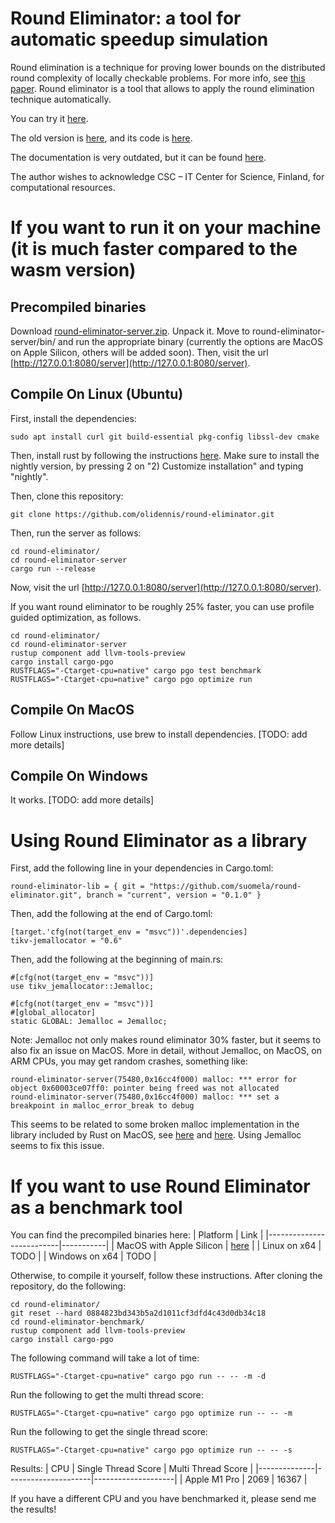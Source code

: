 # Round Eliminator: a tool for automatic speedup simulation

Round elimination is a technique for proving lower bounds on the distributed round complexity of locally checkable problems. For more info, see [this paper](https://arxiv.org/abs/1902.09958). Round eliminator is a tool that allows to apply the round elimination technique automatically.

You can try it [here](https://roundeliminator.github.io/re-experimental/).

The old version is [here](https://roundeliminator.github.io/re/), and its code is [here](https://github.com/olidennis/round-eliminator/tree/round-eliminator-1).

The documentation is very outdated, but it can be found [here](https://olidennis.github.io/files/roundeliminatortutorial.pdf).

The author wishes to acknowledge CSC – IT Center for Science, Finland, for computational resources.

# If you want to run it on your machine (it is much faster compared to the wasm version)
## Precompiled binaries
Download [round-eliminator-server.zip](https://roundeliminator.github.io/releases/round-eliminator-server_2.0.0.zip). Unpack it. Move to round-eliminator-server/bin/ and run the appropriate binary (currently the options are MacOS on Apple Silicon, others will be added soon).
Then, visit the url [http://127.0.0.1:8080/server](http://127.0.0.1:8080/server).

## Compile On Linux (Ubuntu)
First, install the dependencies:
```
sudo apt install curl git build-essential pkg-config libssl-dev cmake
```
Then, install rust by following the instructions [here](https://www.rust-lang.org/tools/install). Make sure to install the nightly version, by pressing 2 on "2) Customize installation" and typing "nightly".

Then, clone this repository:
```
git clone https://github.com/olidennis/round-eliminator.git
```

Then, run the server as follows:
```
cd round-eliminator/
cd round-eliminator-server
cargo run --release
```
Now, visit the url [http://127.0.0.1:8080/server](http://127.0.0.1:8080/server).


If you want round eliminator to be roughly 25% faster, you can use profile guided optimization, as follows.
```
cd round-eliminator/
cd round-eliminator-server
rustup component add llvm-tools-preview
cargo install cargo-pgo
RUSTFLAGS="-Ctarget-cpu=native" cargo pgo test benchmark
RUSTFLAGS="-Ctarget-cpu=native" cargo pgo optimize run
```

## Compile On MacOS
Follow Linux instructions, use brew to install dependencies. [TODO: add more details]

## Compile On Windows
It works. [TODO: add more details]

# Using Round Eliminator as a library
First, add the following line in your dependencies in Cargo.toml:
```
round-eliminator-lib = { git = "https://github.com/suomela/round-eliminator.git", branch = "current", version = "0.1.0" }
```
Then, add the following at the end of Cargo.toml:
```
[target.'cfg(not(target_env = "msvc"))'.dependencies]
tikv-jemallocator = "0.6"
```

Then, add the following at the beginning of main.rs:
```
#[cfg(not(target_env = "msvc"))]
use tikv_jemallocator::Jemalloc;

#[cfg(not(target_env = "msvc"))]
#[global_allocator]
static GLOBAL: Jemalloc = Jemalloc;
```

Note: Jemalloc not only makes round eliminator 30% faster, but it seems to also fix an issue on MacOS. More in detail,
without Jemalloc, on MacOS, on ARM CPUs, you may get random crashes, something like:
```
round-eliminator-server(75480,0x16cc4f000) malloc: *** error for object 0x60003ce07ff0: pointer being freed was not allocated
round-eliminator-server(75480,0x16cc4f000) malloc: *** set a breakpoint in malloc_error_break to debug
```
This seems to be related to some broken malloc implementation in the library included by Rust on MacOS, see [here](https://github.com/rust-lang/rust/issues/92173) and [here](https://users.rust-lang.org/t/intermittent-free-without-malloc-in-heavily-threaded-safe-code-on-arm64-mac/105154/3). Using Jemalloc seems to fix this issue.


# If you want to use Round Eliminator as a benchmark tool

You can find the precompiled binaries here:
| Platform | Link |
|--------------------------|-----------|
| MacOS with Apple Silicon | [here](https://roundeliminator.github.io/releases/round-eliminator-benchmark_2.0.0_aarch64-apple-darwin) |
| Linux on x64             | TODO                                                                                                     |
| Windows on x64           | TODO                                                                                                     |

Otherwise, to compile it yourself, follow these instructions.
After cloning the repository, do the following:
```
cd round-eliminator/
git reset --hard 0884823bd343b5a2d1011cf3dfd4c43d0db34c18
cd round-eliminator-benchmark/
rustup component add llvm-tools-preview
cargo install cargo-pgo
```
The following command will take a lot of time:
```
RUSTFLAGS="-Ctarget-cpu=native" cargo pgo run -- -- -m -d
```
Run the following to get the multi thread score:
```
RUSTFLAGS="-Ctarget-cpu=native" cargo pgo optimize run -- -- -m
```
Run the following to get the single thread score:
```
RUSTFLAGS="-Ctarget-cpu=native" cargo pgo optimize run -- -- -s
```

Results:
| CPU          | Single Thread Score | Multi Thread Score |
|--------------|---------------------|--------------------|
| Apple M1 Pro | 2069                | 16367              |

If you have a different CPU and you have benchmarked it, please send me the results!


